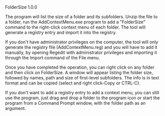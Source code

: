 FolderSize 1.0.0

The program will list the size of a folder and its subfolders.
Unzip the file to a folder, run the AddContextMenu.exe program to add a "FolderSize" command to the right-click context menu of each folder. The tool will generate a registry entry and import it into the registry.

If you don't have administrator privileges on the computer, the tool will only generate the registry file (AddContextMenu.reg) and you will have to add it manually, by opening Regedit with administrator privileges and importing it through the Import command of the File menu.

Once you have completed the operation, you can right click on any folder and then click on FolderSize. A window will appear listing the folder size, followed by names, path and size of first-level subfolders. The info is in text format and can be copied (select and right click-Copy or CTRL-C).

If you don't want to add a registry entry to add a context menu, you can still use the program, just drag and drop a folder to the program icon or start the program from a Command Prompt window, with the folder path as an argument.
